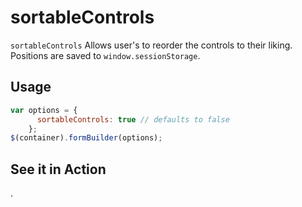 # sortableControls
`sortableControls` Allows user's to reorder the controls to their liking. Positions are saved to `window.sessionStorage`.

## Usage
```javascript
var options = {
      sortableControls: true // defaults to false
    };
$(container).formBuilder(options);
```

## See it in Action
<p data-height="494" data-theme-id="22927" data-slug-hash="eZErvG" data-default-tab="result" data-user="kevinchappell" data-embed-version="2" class="codepen"></a>.</p>
